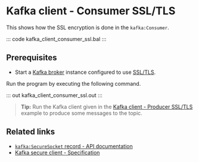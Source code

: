 # Kafka client - Consumer SSL/TLS

This shows how the SSL encryption is done in the `kafka:Consumer`.

::: code kafka_client_consumer_ssl.bal :::

## Prerequisites
- Start a [Kafka broker](https://kafka.apache.org/quickstart) instance configured to use [SSL/TLS](https://docs.confluent.io/3.0.0/kafka/ssl.html#configuring-kafka-brokers).

Run the program by executing the following command.

::: out kafka_client_consumer_ssl.out :::

>**Tip:** Run the Kafka client given in the [Kafka client - Producer SSL/TLS](/learn/by-example/kafka-client-producer-ssl) example to produce some messages to the topic.

## Related links
- [`kafka:SecureSocket` record - API documentation](https://lib.ballerina.io/ballerinax/kafka/latest/records/SecureSocket)
- [Kafka secure client - Specification](https://github.com/ballerina-platform/module-ballerinax-kafka/blob/master/docs/spec/spec.md#4212-secure-client)
